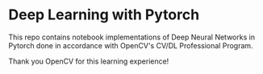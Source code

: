 # Deep Learning with Pytorch

This repo contains notebook implementations of Deep Neural Networks in Pytorch done in accordance with OpenCV's CV/DL Professional Program. 

Thank you OpenCV for this learning experience!
